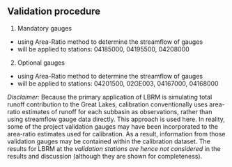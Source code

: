 ## Validation procedure

1. Mandatory gauges
- using Area-Ratio method to determine the streamflow of gauges
- will be applied to stations: 04185000, 04195500, 04208000

2. Optional gauges
- using Area-Ratio method to determine the streamflow of gauges
- will be applied to stations: 04201500, 02GE003, 04167000, 04168000


*Disclaimer:*
Because the primary application of LBRM is simulating total runoff contribution to
the Great Lakes, calibration conventionally uses area-ratio estimates of runoff for each subbasin
as observations, rather than using streamflow gauge data directly. This approach is used here. In
reality, some of the project validation gauges may have been incorporated to the area-ratio estimates
used for calibration. As a result, information from those validation gauges may be contained within
the calibration dataset. The results for LBRM at the _*validation stations are hence not considered*_ in
the results and discussion (although they are shown for completeness).
